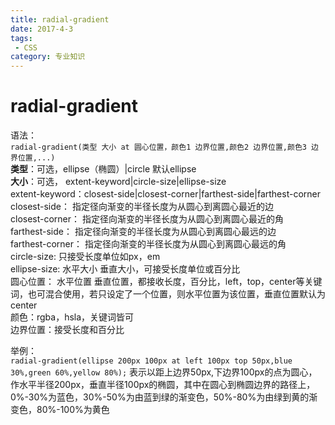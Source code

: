 ```yaml
---
title: radial-gradient
date: 2017-4-3
tags: 
 - CSS
category: 专业知识
---
```

# radial-gradient
语法：  
`radial-gradient(类型 大小 at 圆心位置，颜色1 边界位置,颜色2 边界位置,颜色3 边界位置,...)`  
**类型**：可选，ellipse（椭圆）|circle 默认ellipse  
**大小**：可选， extent-keyword|circle-size|ellipse-size  
extent-keyword：closest-side|closest-corner|farthest-side|farthest-corner  
closest-side：
指定径向渐变的半径长度为从圆心到离圆心最近的边  
closest-corner：
指定径向渐变的半径长度为从圆心到离圆心最近的角  
farthest-side：
指定径向渐变的半径长度为从圆心到离圆心最远的边  
farthest-corner：
指定径向渐变的半径长度为从圆心到离圆心最远的角  
circle-size: 只接受长度单位如px，em  
ellipse-size: 水平大小 垂直大小，可接受长度单位或百分比  
圆心位置： 水平位置 垂直位置，都接收长度，百分比，left，top，center等关键词，也可混合使用，若只设定了一个位置，则水平位置为该位置，垂直位置默认为center  
颜色：rgba，hsla，关键词皆可  
边界位置：接受长度和百分比

举例：  
`radial-gradient(ellipse 200px 100px at left 100px top 50px,blue 30%,green 60%,yellow 80%);`
表示以距上边界50px,下边界100px的点为圆心，作水平半径200px，垂直半径100px的椭圆，其中在圆心到椭圆边界的路径上，0%-30%为蓝色，30%-50%为由蓝到绿的渐变色，50%-80%为由绿到黄的渐变色，80%-100%为黄色